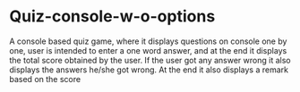 # Quiz-console-w-o-options
A console based quiz game, where it displays questions on console one by one, user is intended to enter a one word answer, and at the end it displays the total score obtained by the user. If the user got any answer wrong it also displays the answers he/she got wrong. At the end it also displays a remark based on the score
